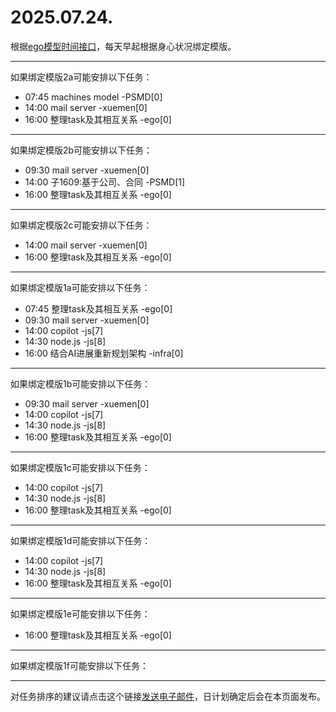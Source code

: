 # 2025.07.24.

根据[ego模型时间接口](https://gitee.com/hyg/blog/blob/master/timeflow.md)，每天早起根据身心状况绑定模版。

---
如果绑定模版2a可能安排以下任务：

- 07:45	machines model -PSMD[0]
- 14:00	mail server -xuemen[0]
- 16:00	整理task及其相互关系 -ego[0]

---
如果绑定模版2b可能安排以下任务：

- 09:30	mail server -xuemen[0]
- 14:00	子1609:基于公司、合同 -PSMD[1]
- 16:00	整理task及其相互关系 -ego[0]

---
如果绑定模版2c可能安排以下任务：

- 14:00	mail server -xuemen[0]
- 16:00	整理task及其相互关系 -ego[0]

---
如果绑定模版1a可能安排以下任务：

- 07:45	整理task及其相互关系 -ego[0]
- 09:30	mail server -xuemen[0]
- 14:00	copilot -js[7]
- 14:30	node.js -js[8]
- 16:00	结合AI进展重新规划架构 -infra[0]

---
如果绑定模版1b可能安排以下任务：

- 09:30	mail server -xuemen[0]
- 14:00	copilot -js[7]
- 14:30	node.js -js[8]
- 16:00	整理task及其相互关系 -ego[0]

---
如果绑定模版1c可能安排以下任务：

- 14:00	copilot -js[7]
- 14:30	node.js -js[8]
- 16:00	整理task及其相互关系 -ego[0]

---
如果绑定模版1d可能安排以下任务：

- 14:00	copilot -js[7]
- 14:30	node.js -js[8]
- 16:00	整理task及其相互关系 -ego[0]

---
如果绑定模版1e可能安排以下任务：

- 16:00	整理task及其相互关系 -ego[0]

---
如果绑定模版1f可能安排以下任务：


---
对任务排序的建议请点击这个链接<a href="mailto:huangyg@mars22.com?subject=关于2025.07.24.任务排序的建议&body=date: 2025.07.24.%0D%0Afile: ../../blog/release/time/d.20250724.md%0D%0A---请勿修改邮件主题及以上内容---%0D%0A">发送电子邮件</a>，日计划确定后会在本页面发布。